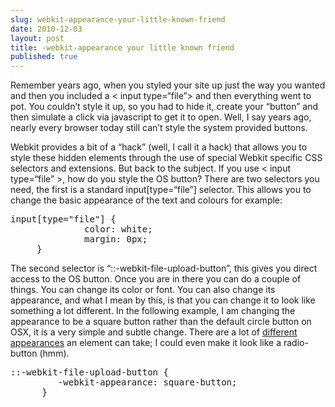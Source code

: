 ```yaml
---
slug: webkit-appearance-your-little-known-friend
date: 2010-12-03
layout: post
title: -webkit-appearance your little known friend
published: true
---
```

<p>Remember years ago, when you styled your site up just the way you wanted and
then you included a &lt; input type=&ldquo;file&rdquo;> and then everything went to pot.  You couldn&rsquo;t style it up, so you had to hide it, create your &ldquo;button&rdquo; and then simulate a click via javascript to get it to open.  Well, I say years ago, nearly every browser today still can&rsquo;t style the system provided buttons.</p>

<p>Webkit provides a bit of a &ldquo;hack&rdquo; (well, I call it a hack) that allows you to style these hidden elements through the use of special Webkit specific CSS selectors and extensions.  But back to the subject.  If you use &lt; input type=&ldquo;file&rdquo; >, how do you style the OS button?  There are two selectors you need, the first is a standard input[type=&ldquo;file&rdquo;] selector.  This allows you to change the basic appearance of the text and colours for example:</p>

<div class="CodeRay">
  <div class="code"><pre><span class="type">input</span>[<span class="attribute-name">type=&quot;file&quot;</span>] {
              <span class="key">color</span>: <span class="value">white</span>;
              <span class="key">margin</span>: <span class="float">0px</span>;
     }</pre></div>
</div>


<p>The second selector is &ldquo;::-webkit-file-upload-button&rdquo;, this gives you direct access to the OS button.  Once you are in there you can do a couple of things.  You can change its color or font.  You can also change its appearance, and what I mean by this, is that you can change it to look like something a lot different.    In the following example, I am changing the appearance to be a square button rather than the default circle button on OSX, it is a very simple and subtle change.    There are a lot of <a href="http://css-infos.net/property/-webkit-appearance">different appearances</a> an element can take; I could even make it look like a radio-button (hmm).</p>

<div class="CodeRay">
  <div class="code"><pre>:<span class="pseudo-class">:-webkit-file-upload-button</span> {
         <span class="key">-webkit-appearance</span>: <span class="value">square-button</span>;
      }</pre></div>
</div>


